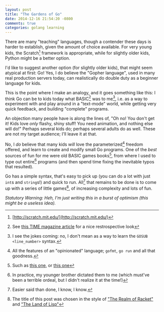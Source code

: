 ```yaml
---
layout: post
title: "The Gardens of Go"
date: 2014-12-16 21:54:20 -0800
comments: true
categories: golang learning
---
```


There are many "teaching" languages, though a contender these days is harder to establish, given the amount of choice available. For very young kids, the Scratch[^1] framework is appropriate, while for slightly older kids, Python might be a better option.

I'd like to suggest another option (for slightly older kids), that might seem atypical at first: Go! Yes, I do believe the "Gopher language", used in many real production servers today, can realistically do double duty as a beginner language for kids.

This is the point where I make an analogy, and it goes something like this: I think Go can be to kids today what BASIC[^2] was to me[^3], i.e. as a way to experiment with and play around in a "text-mode" world, while getting very quick feedback, and building "complete" programs.

An objection many people have is along the lines of, "Oh no! You don't get it! Kids love _only_ flashy, shiny stuff! You need animation, and nothing else will do!" Perhaps several kids do; perhaps several adults do as well. These are not my target audience; I'll leave it at that.

No, I _do_ believe that many kids _will_ love the parameterized[^4] freedom offered, and learn to create and modify small Go programs. One of the _best_ sources of fun for me were old BASIC games books[^5], from where I used to type out entire[^6] programs (and then spend time fixing the inevitable typos that resulted).

Go has a simple syntax, that's easy to pick up (you can do a lot with just `int`s and `string`s!) and quick to run. All[^7] that remains to be done is to come up with a series of little games[^8], of increasing complexity and lots of fun.

_Statutory Warning: Heh, I'm just writing this in a burst of optimism (this might be a useless idea)._

[^1]: [http://scratch.mit.edu/](http://scratch.mit.edu/)
[^2]: See [this TIME magazine article](http://time.com/69316/basic/) for a nice restrospective look
[^3]: I see the jokes coming: no, I don't mean as a way to learn the `GOSUB <line_number>` syntax.
[^4]: All the features of an "opinionated" language; `gofmt`, `go run` and all that goodness.
[^5]: Such as [this one](http://www.amazon.com/BASIC-Computer-Games-Microcomputer-Edition/dp/0894800523), or [this one](http://www.amazon.com/More-Basic-Computer-Games-David/dp/0894801376/ref=pd_sim_b_1?ie=UTF8&refRID=1VG0C6RVPESH91TK90QJ)
[^6]: In practice, my younger brother dictated them to me (which must've been a terrible ordeal, but I didn't realize it at the time!)
[^7]: Easier said than done, I know, I know.
[^8]: The title of this post was chosen in the style of ["The Realm of Racket"](http://www.realmofracket.com/) and ["The Land of Lisp"](http://landoflisp.com/)
